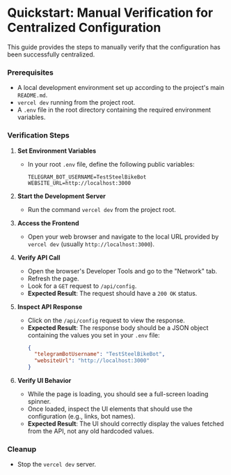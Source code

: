 # Quickstart: Manual Verification for Centralized Configuration

This guide provides the steps to manually verify that the configuration has been successfully centralized.

### Prerequisites
- A local development environment set up according to the project's main `README.md`.
- `vercel dev` running from the project root.
- A `.env` file in the root directory containing the required environment variables.

### Verification Steps

1.  **Set Environment Variables**
    - In your root `.env` file, define the following public variables:
      ```
      TELEGRAM_BOT_USERNAME=TestSteelBikeBot
      WEBSITE_URL=http://localhost:3000
      ```

2.  **Start the Development Server**
    - Run the command `vercel dev` from the project root.

3.  **Access the Frontend**
    - Open your web browser and navigate to the local URL provided by `vercel dev` (usually `http://localhost:3000`).

4.  **Verify API Call**
    - Open the browser's Developer Tools and go to the "Network" tab.
    - Refresh the page.
    - Look for a `GET` request to `/api/config`.
    - **Expected Result**: The request should have a `200 OK` status.

5.  **Inspect API Response**
    - Click on the `/api/config` request to view the response.
    - **Expected Result**: The response body should be a JSON object containing the values you set in your `.env` file:
      ```json
      {
        "telegramBotUsername": "TestSteelBikeBot",
        "websiteUrl": "http://localhost:3000"
      }
      ```

6.  **Verify UI Behavior**
    - While the page is loading, you should see a full-screen loading spinner.
    - Once loaded, inspect the UI elements that should use the configuration (e.g., links, bot names).
    - **Expected Result**: The UI should correctly display the values fetched from the API, not any old hardcoded values.

### Cleanup
- Stop the `vercel dev` server.

